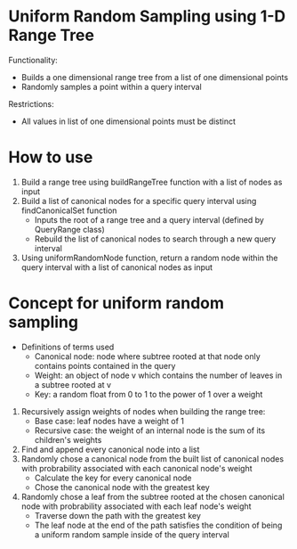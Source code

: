 # Uniform Random Sampling using 1-D Range Tree

Functionality:
- Builds a one dimensional range tree from a list of one dimensional points
- Randomly samples a point within a query interval

Restrictions:
- All values in list of one dimensional points must be distinct

# How to use
1. Build a range tree using buildRangeTree function with a list of nodes as input
2. Build a list of canonical nodes for a specific query interval using findCanonicalSet function
    - Inputs the root of a range tree and a query interval (defined by QueryRange class)
    - Rebuild the list of canonical nodes to search through a new query interval
3. Using uniformRandomNode function, return a random node within the query interval with a list of canonical nodes as input
    
# Concept for uniform random sampling
- Definitions of terms used
    - Canonical node: node where subtree rooted at that node only contains points contained in the query
    - Weight: an object of node v which contains the number of leaves in a subtree rooted at v
    - Key: a random float from 0 to 1 to the power of 1 over a weight
    
1. Recursively assign weights of nodes when building the range tree:
    - Base case: leaf nodes have a weight of 1 
    - Recursive case: the weight of an internal node is the sum of its children's weights 
2. Find and append every canonical node into a list
3. Randomly chose a canonical node from the built list of canonical nodes with probrability associated with each canonical node's weight
    - Calculate the key for every canonical node
    - Chose the canonical node with the greatest key
4. Randomly chose a leaf from the subtree rooted at the chosen canonical node with probrability associated with each leaf node's weight
    - Traverse down the path with the greatest key
    - The leaf node at the end of the path satisfies the condition of being a uniform random sample inside of the query interval